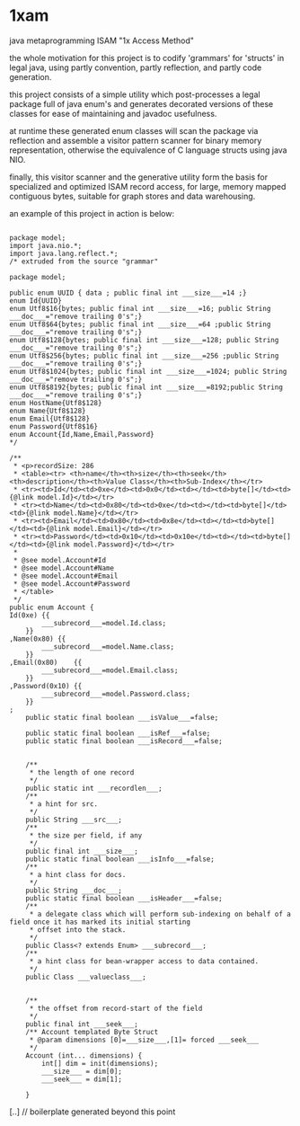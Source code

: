 1xam
====

 java metaprogramming ISAM  "1x Access Method"



the whole motivation for this project is to codify 'grammars' for 'structs' in legal java, using partly convention, partly reflection, and partly code generation.

this project consists of a simple utility which post-processes a legal package full of java enum's and generates decorated versions of these classes for ease of maintaining and javadoc usefulness.

at runtime these generated enum classes will scan the package via reflection and assemble a visitor pattern scanner for binary memory representation, otherwise the equivalence of C language structs using java NIO.

finally, this visitor scanner and the generative utility form the basis for specialized and optimized ISAM record access, for large, memory mapped contiguous bytes, suitable for graph stores and data warehousing.

an example of this project in action is below:

```
 
package model;
import java.nio.*;
import java.lang.reflect.*;
/* extruded from the source "grammar"

package model;

public enum UUID { data ; public final int ___size___=14 ;}
enum Id{UUID}
enum Utf8$16{bytes; public final int ___size___=16; public String ___doc___="remove trailing 0's";}
enum Utf8$64{bytes; public final int ___size___=64 ;public String ___doc___="remove trailing 0's";}
enum Utf8$128{bytes; public final int ___size___=128; public String ___doc___="remove trailing 0's";}
enum Utf8$256{bytes; public final int ___size___=256 ;public String ___doc___="remove trailing 0's";}
enum Utf8$1024{bytes; public final int ___size___=1024; public String ___doc___="remove trailing 0's";}
enum Utf8$8192{bytes; public final int ___size___=8192;public String ___doc___="remove trailing 0's";}
enum HostName{Utf8$128}
enum Name{Utf8$128}
enum Email{Utf8$128}
enum Password{Utf8$16}
enum Account{Id,Name,Email,Password}
*/
 
/**
 * <p>recordSize: 286
 * <table><tr> <th>name</th><th>size</th><th>seek</th><th>description</th><th>Value Class</th><th>Sub-Index</th></tr>
 * <tr><td>Id</td><td>0xe</td><td>0x0</td><td></td><td>byte[]</td><td>{@link model.Id}</td></tr>
 * <tr><td>Name</td><td>0x80</td><td>0xe</td><td></td><td>byte[]</td><td>{@link model.Name}</td></tr>
 * <tr><td>Email</td><td>0x80</td><td>0x8e</td><td></td><td>byte[]</td><td>{@link model.Email}</td></tr>
 * <tr><td>Password</td><td>0x10</td><td>0x10e</td><td></td><td>byte[]</td><td>{@link model.Password}</td></tr>
 * 
 * @see model.Account#Id
 * @see model.Account#Name
 * @see model.Account#Email
 * @see model.Account#Password
 * </table>
 */
public enum Account { 
Id(0xe)	{{
		___subrecord___=model.Id.class;
	}}
,Name(0x80)	{{
		___subrecord___=model.Name.class;
	}}
,Email(0x80)	{{
		___subrecord___=model.Email.class;
	}}
,Password(0x10)	{{
		___subrecord___=model.Password.class;
	}}
;
	public static final boolean ___isValue___=false;
	
	public static final boolean ___isRef___=false;
	public static final boolean ___isRecord___=false;
	
	
	/**
     * the length of one record
     */
	public static int ___recordlen___;
	/**
     * a hint for src.
     */
	public String ___src___;
	/**
     * the size per field, if any
     */
	public final int ___size___;
	public static final boolean ___isInfo___=false;
	/**
     * a hint class for docs.
     */
	public String ___doc___;
	public static final boolean ___isHeader___=false;
	/**
     * a delegate class which will perform sub-indexing on behalf of a field once it has marked its initial starting
     * offset into the stack.
     */
	public Class<? extends Enum> ___subrecord___;
	/**
     * a hint class for bean-wrapper access to data contained.
     */
	public Class ___valueclass___;
	
	
	/**
     * the offset from record-start of the field
     */
	public final int ___seek___;
    /** Account templated Byte Struct 
     * @param dimensions [0]=___size___,[1]= forced ___seek___
     */
	Account (int... dimensions) {
        int[] dim = init(dimensions);
        ___size___ = dim[0];
        ___seek___ = dim[1];

    }
```
 [..] // boilerplate generated beyond this point

 
